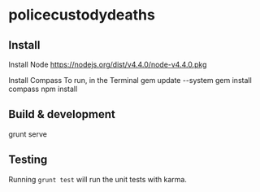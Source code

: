 # policecustodydeaths



## Install

Install Node
https://nodejs.org/dist/v4.4.0/node-v4.4.0.pkg

Install Compass
To run, in the Terminal
gem update --system
gem install compass
npm install

## Build & development

grunt serve

## Testing

Running `grunt test` will run the unit tests with karma.
